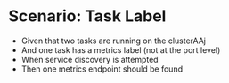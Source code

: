 # Scenario: Task Label

- Given that two tasks are running on the clusterAAj
- And one task has a metrics label (not at the port level)
- When service discovery is attempted
- Then one metrics endpoint should be found
